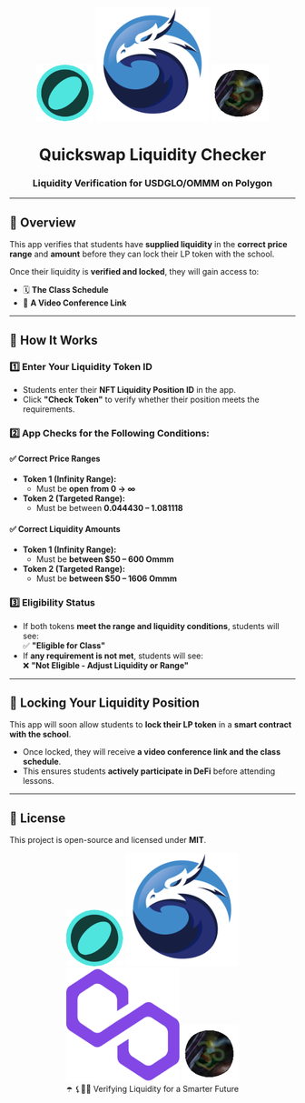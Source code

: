 <div align="center">
    <img src="assets/USDGLO.png" alt="USDGLO Token" width="100" height="100">
    <img src="assets/Quickswap.png" alt="Quickswap Logo" width="200" height="200">
    <img src="assets/Ommm.png" alt="OMMM Token" width="100" height="100">
</div>

<div align="center">
    <h1>Quickswap Liquidity Checker</h1>
    <h3>Liquidity Verification for USDGLO/OMMM on Polygon</h3>
</div>

---

## 🌟 Overview  
This app verifies that students have **supplied liquidity** in the **correct price range** and **amount** before they can lock their LP token with the school.  

Once their liquidity is **verified and locked**, they will gain access to:  
- 🗓 **The Class Schedule**  
- 🎥 **A Video Conference Link**  

---

## 🔎 How It Works  

### **1️⃣ Enter Your Liquidity Token ID**  
- Students enter their **NFT Liquidity Position ID** in the app.  
- Click **"Check Token"** to verify whether their position meets the requirements.  

### **2️⃣ App Checks for the Following Conditions:**  

#### ✅ **Correct Price Ranges**  
- **Token 1 (Infinity Range):**  
  - Must be **open from 0 → ∞**  
- **Token 2 (Targeted Range):**  
  - Must be between **0.044430 – 1.081118**  

#### ✅ **Correct Liquidity Amounts**  
- **Token 1 (Infinity Range):**  
  - Must be **between $50 – 600 Ommm**  
- **Token 2 (Targeted Range):**  
  - Must be **between $50 – 1606 Ommm**  

### **3️⃣ Eligibility Status**  
- If both tokens **meet the range and liquidity conditions**, students will see:  
  ✅ **"Eligible for Class"**  
- If **any requirement is not met**, students will see:  
  ❌ **"Not Eligible - Adjust Liquidity or Range"**  

---

## 🔑 Locking Your Liquidity Position  
This app will soon allow students to **lock their LP token** in a **smart contract with the school**.  
- Once locked, they will receive **a video conference link and the class schedule**.  
- This ensures students **actively participate in DeFi** before attending lessons.  

---

## 📜 License  
This project is open-source and licensed under **MIT**.  

<div align="center">
    <img src="assets/USDGLO.png" alt="USDGLO Token" width="100" height="100">
    <img src="assets/Quickswap.png" alt="Quickswap Logo" width="200" height="200">
    <img src="assets/Polygon.png" alt="Quickswap Logo" width="200" height="200">
    <img src="assets/Ommm.png" alt="OMMM Token" width="100" height="100">

</div>
<div align="center">
 ☂️   
⚸🧞‍♂️ Verifying Liquidity for a Smarter Future
</div>